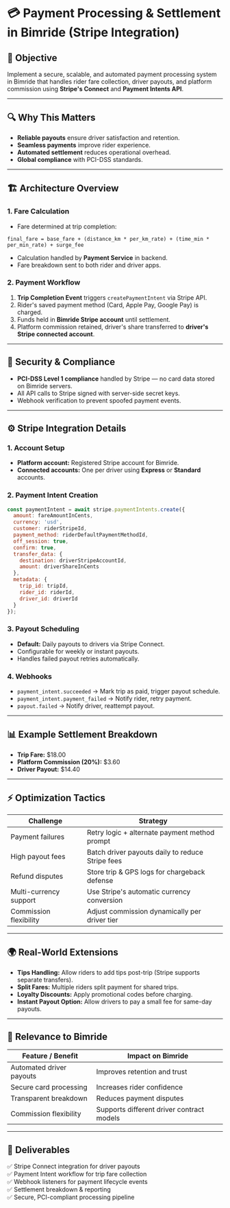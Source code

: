 # 💳 Payment Processing & Settlement in Bimride (Stripe Integration)

## 🎯 Objective
Implement a secure, scalable, and automated payment processing system in Bimride that handles rider fare collection, driver payouts, and platform commission using **Stripe's Connect** and **Payment Intents API**.

---

## 🔍 Why This Matters
- **Reliable payouts** ensure driver satisfaction and retention.
- **Seamless payments** improve rider experience.
- **Automated settlement** reduces operational overhead.
- **Global compliance** with PCI-DSS standards.

---

## 🏗️ Architecture Overview

### 1. **Fare Calculation**
- Fare determined at trip completion:
```
final_fare = base_fare + (distance_km * per_km_rate) + (time_min * per_min_rate) + surge_fee
```
- Calculation handled by **Payment Service** in backend.
- Fare breakdown sent to both rider and driver apps.

### 2. **Payment Workflow**
1. **Trip Completion Event** triggers `createPaymentIntent` via Stripe API.
2. Rider's saved payment method (Card, Apple Pay, Google Pay) is charged.
3. Funds held in **Bimride Stripe account** until settlement.
4. Platform commission retained, driver's share transferred to **driver's Stripe connected account**.

---

## 🔐 Security & Compliance
- **PCI-DSS Level 1 compliance** handled by Stripe — no card data stored on Bimride servers.
- All API calls to Stripe signed with server-side secret keys.
- Webhook verification to prevent spoofed payment events.

---

## ⚙️ Stripe Integration Details

### **1. Account Setup**
- **Platform account:** Registered Stripe account for Bimride.
- **Connected accounts:** One per driver using **Express** or **Standard** accounts.

### **2. Payment Intent Creation**
```javascript
const paymentIntent = await stripe.paymentIntents.create({
  amount: fareAmountInCents,
  currency: 'usd',
  customer: riderStripeId,
  payment_method: riderDefaultPaymentMethodId,
  off_session: true,
  confirm: true,
  transfer_data: {
    destination: driverStripeAccountId,
    amount: driverShareInCents
  },
  metadata: {
    trip_id: tripId,
    rider_id: riderId,
    driver_id: driverId
  }
});
```

### **3. Payout Scheduling**
- **Default:** Daily payouts to drivers via Stripe Connect.
- Configurable for weekly or instant payouts.
- Handles failed payout retries automatically.

### **4. Webhooks**
- `payment_intent.succeeded` → Mark trip as paid, trigger payout schedule.
- `payment_intent.payment_failed` → Notify rider, retry payment.
- `payout.failed` → Notify driver, reattempt payout.

---

## 📊 Example Settlement Breakdown

- **Trip Fare:** $18.00
- **Platform Commission (20%):** $3.60
- **Driver Payout:** $14.40

---

## ⚡ Optimization Tactics

| Challenge | Strategy |
|-----------|----------|
| Payment failures | Retry logic + alternate payment method prompt |
| High payout fees | Batch driver payouts daily to reduce Stripe fees |
| Refund disputes | Store trip & GPS logs for chargeback defense |
| Multi-currency support | Use Stripe's automatic currency conversion |
| Commission flexibility | Adjust commission dynamically per driver tier |

---

## 🌍 Real-World Extensions
- **Tips Handling:** Allow riders to add tips post-trip (Stripe supports separate transfers).
- **Split Fares:** Multiple riders split payment for shared trips.
- **Loyalty Discounts:** Apply promotional codes before charging.
- **Instant Payout Option:** Allow drivers to pay a small fee for same-day payouts.

---

## 🚗 Relevance to Bimride

| Feature / Benefit | Impact on Bimride |
|-------------------|-------------------|
| Automated driver payouts | Improves retention and trust |
| Secure card processing | Increases rider confidence |
| Transparent breakdown | Reduces payment disputes |
| Commission flexibility | Supports different driver contract models |

---

## 📌 Deliverables

✅ Stripe Connect integration for driver payouts  
✅ Payment Intent workflow for trip fare collection  
✅ Webhook listeners for payment lifecycle events  
✅ Settlement breakdown & reporting  
✅ Secure, PCI-compliant processing pipeline